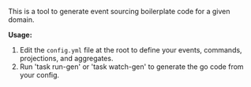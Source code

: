This is a tool to generate event sourcing boilerplate code for a given domain.

**Usage:**

1. Edit the `config.yml` file at the root to define your events, commands, projections, and aggregates.
2. Run 'task run-gen' or 'task watch-gen' to generate the go code from your config.
